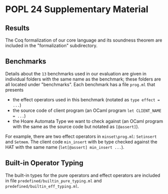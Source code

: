 # POPL 24 Supplementary Material

## Results

The Coq formalization of our core language and its soundness theorem are included in the "formalization" subdirectory.

## Benchmarks

Details about the `13` benchmarks used in our evaluation are given in individual folders with the same name as the benchmark; these folders are all located under "benchmarks". Each benchmark has a file `prog.ml` that presents
  + the effect operators used in this benchmark (notated as `type effect = ...`)
  + the source code of client program (an OCaml program `let CLIENT_NAME = ...`)
  + the Hoare Automata Type we want to check against (an OCaml program with the same as the source code but notated as `[@assert]`).

For example, there are two effect operators in `minset\prog.ml`: `Setinsert` and `Setmem`. The client code `min_insert` with be type checked against the HAT with the same name (`let[@assert] min_insert ...`).

## Built-in Operator Typing

The built-in types for the pure operators and effect operators are included in file `predefined/builtin_pure_typing.ml` and `predefined/builtin_eff_typing.ml`.
